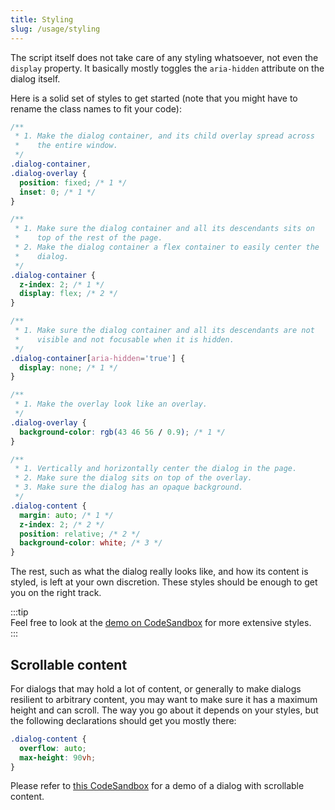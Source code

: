 ```yaml
---
title: Styling
slug: /usage/styling
---
```


The script itself does not take care of any styling whatsoever, not even the `display` property. It basically mostly toggles the `aria-hidden` attribute on the dialog itself.

Here is a solid set of styles to get started (note that you might have to rename the class names to fit your code):

```css
/**
 * 1. Make the dialog container, and its child overlay spread across
 *    the entire window.
 */
.dialog-container,
.dialog-overlay {
  position: fixed; /* 1 */
  inset: 0; /* 1 */
}

/**
 * 1. Make sure the dialog container and all its descendants sits on
 *    top of the rest of the page.
 * 2. Make the dialog container a flex container to easily center the
 *    dialog.
 */
.dialog-container {
  z-index: 2; /* 1 */
  display: flex; /* 2 */
}

/**
 * 1. Make sure the dialog container and all its descendants are not
 *    visible and not focusable when it is hidden.
 */
.dialog-container[aria-hidden='true'] {
  display: none; /* 1 */
}

/**
 * 1. Make the overlay look like an overlay.
 */
.dialog-overlay {
  background-color: rgb(43 46 56 / 0.9); /* 1 */
}

/**
 * 1. Vertically and horizontally center the dialog in the page.
 * 2. Make sure the dialog sits on top of the overlay.
 * 3. Make sure the dialog has an opaque background.
 */
.dialog-content {
  margin: auto; /* 1 */
  z-index: 2; /* 2 */
  position: relative; /* 2 */
  background-color: white; /* 3 */
}
```

The rest, such as what the dialog really looks like, and how its content is styled, is left at your own discretion. These styles should be enough to get you on the right track.

:::tip  
Feel free to look at the [demo on CodeSandbox](https://codesandbox.io/s/a11y-dialog-v7-pnwqu) for more extensive styles.  
:::

## Scrollable content

For dialogs that may hold a lot of content, or generally to make dialogs resilient to arbitrary content, you may want to make sure it has a maximum height and can scroll. The way you go about it depends on your styles, but the following declarations should get you mostly there:

```css
.dialog-content {
  overflow: auto;
  max-height: 90vh;
}
```

Please refer to [this CodeSandbox](https://codesandbox.io/s/a11y-dialog-v7-scrollable-g5ysc5) for a demo of a dialog with scrollable content.
